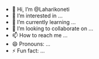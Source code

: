 - 👋 Hi, I’m @Laharikoneti
- 👀 I’m interested in ...
- 🌱 I’m currently learning ...
- 💞️ I’m looking to collaborate on ...
- 📫 How to reach me ...
- 😄 Pronouns: ...
- ⚡ Fun fact: ...

<!---
Laharikoneti/Laharikoneti is a ✨ special ✨ repository because its `README.md` (this file) appears on your GitHub profile.
You can click the Preview link to take a look at your changes.
--->
